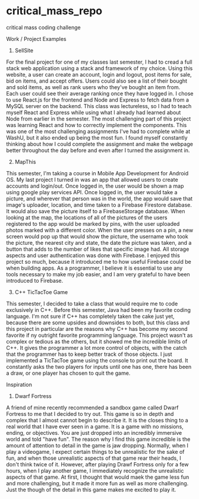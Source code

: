 # critical_mass_repo
critical mass coding challenge

Work / Project Examples 

1. SellSite 

For the final project for one of my classes last semester, I had to cread a full stack web application using a stack and framework of my choice. Using this website, a user can create an account, login and logout, post items for sale, bid on items, and accept offers. Users could also see a list of their bought and sold items, as well as rank users who they've bought an item from. Each user could see their average ranking once they have logged in. I chose to use React.js for the frontend and Node and Express to fetch data from a MySQL server on the backend. This class was lectureless, so I had to teach myself React and Express while using what I already had learned about Node from earlier in the semester. The most challenging part of this project was learning React and how to correctly implement the components. This was one of the most challenging assignments I've had to complete while at WashU, but it also ended up being the most fun. I found myself constantly thinking about how I could complete the assignment and make the webpage better throughout the day before and even after I turned the assignment in. 

2. MapThis

This semester, I'm taking a course in Mobile App Development for Android OS. My last project I turned in was an app that allowed users to create accounts and login/out. Once logged in, the user would be shown a map using google play services API. Once logged in, the user would take a picture, and wherever that person was in the world, the app would save that image's uploader, location, and time taken to a Firebase Firestore database. It would also save the picture itself to a FirebaseStorage database. When looking at the map, the locations of all of the pictures of the users registered to the app would be marked by pins, with the user uploaded photos marked with a different color. When the user presses on a pin, a new screen would pop up that would show the picture, the username who took the picture, the nearest city and state, the date the picture was taken, and a button that adds to the number of likes that specific image had. All storage aspects and user authentication was done with Firebase. I enjoyed this project so much, because it introduced me to how useful Firebase could be when building apps. As a programmer, I believe it is essential to use any tools necessary to make my job easier, and I am very grateful to have been introduced to Firebase. 

3. C++ TicTacToe Game

This semester, I decided to take a class that would require me to code exclusively in C++. Before this semester, Java had been my favorite coding language. I'm not sure if C++ has completely taken the cake just yet, because there are some upsides and downsides to both, but this class and this project in particular are the reasons why C++ has become my second favorite if ny outright favorite programming language. This project wasn't as complex or tedious as the others, but it showed me the incredible limits of C++. It gives the programmer a lot more control of objects, with the catch that the programmer has to keep better track of those objects. I just implemented a TicTacToe game using the console to print out the board. It constantly asks the two players for inputs until one has one, there has been a draw, or one player has chosen to quit the game. 


Inspiration 

1. Dwarf Fortress

A friend of mine recently recommended a sandbox game called Dwarf Fortress to me that I decided to try out. This game is so in depth and complex that I almost cannot begin to describe it. It is the closes thing to a real world that I have ever seen in a game. It is a game with no missions, ending, or objectives. You are just dropped into an incredibly immersive world and told "have fun". The reason why I find this game incredible is the amount of attention to detail in the game is jaw dropping. Normally, when I play a videogame, I expect certain things to be unrealistic for the sake of fun, and when those unrealistic aspects of that game rear their heads, I don't think twice of it. However, after playing Drawf Fortress only for a few hours, when I play another game, I immediately recognize the unrealistic aspects of that game. At first, I thought that would maek the game less fun and more challenging, but it made it more fun as well as more challenging. Just the though of the detail in this game makes me excited to play it. 



